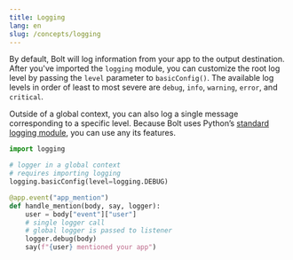 ```yaml
---
title: Logging
lang: en
slug: /concepts/logging
---
```


By default, Bolt will log information from your app to the output destination. After you've imported the `logging` module, you can customize the root log level by passing the `level` parameter to `basicConfig()`. The available log levels in order of least to most severe are `debug`, `info`, `warning`, `error`, and `critical`.

Outside of a global context, you can also log a single message corresponding to a specific level. Because Bolt uses Python’s [standard logging module](https://docs.python.org/3/library/logging.html), you can use any its features.

```python
import logging

# logger in a global context
# requires importing logging
logging.basicConfig(level=logging.DEBUG)

@app.event("app_mention")
def handle_mention(body, say, logger):
    user = body["event"]["user"]
    # single logger call
    # global logger is passed to listener
    logger.debug(body)
    say(f"{user} mentioned your app")
```
